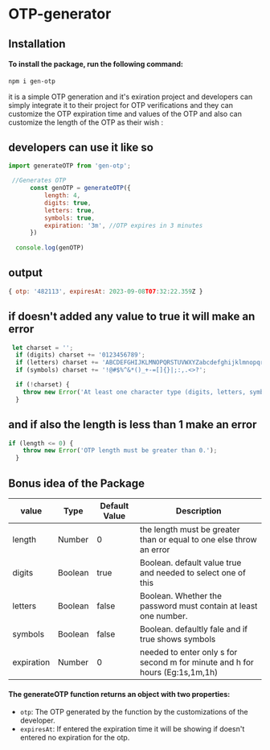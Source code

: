 # OTP-generator


## Installation

#### To install the package, run the following command:

   ```bash
 npm i gen-otp
```


it is a simple OTP generation and it's exiration project and developers can simply integrate it
to their project for OTP verifications and they can customize the OTP expiration time and values
of the OTP and also can customize the length of the OTP as their wish :

## developers can use it like so  

  ```javascript
import generateOTP from 'gen-otp';

   //Generates OTP
        const genOTP = generateOTP({
            length: 4,
            digits: true,
            letters: true,
            symbols: true,
            expiration: '3m', //OTP expires in 3 minutes
        })
        
    console.log(genOTP)
```


## output

```javascript
{ otp: '482113', expiresAt: 2023-09-08T07:32:22.359Z }
```


## if doesn't added any value to true it will make an error

```javascript
 let charset = '';
  if (digits) charset += '0123456789';
  if (letters) charset += 'ABCDEFGHIJKLMNOPQRSTUVWXYZabcdefghijklmnopqrstuvwxyz';
  if (symbols) charset += '!@#$%^&*()_+-=[]{}|;:,.<>?';

  if (!charset) {
    throw new Error('At least one character type (digits, letters, symbols) must be selected.');
  }
```

## and if also the length is less than 1 make an error

```javascript
if (length <= 0) {
    throw new Error('OTP length must be greater than 0.');
  }
```


## Bonus idea of the Package


| value         | Type     | Default Value  | Description                                                                   |
| -----------   | -------- | -------------- | -----------------------------------------------------------------             |
| length        | Number   | 0              | the length must be greater than or equal to one else throw an error           |
| digits        | Boolean  | true           | Boolean. default value true and needed to select one of this                  |
| letters       | Boolean  | false          | Boolean. Whether the password must contain at least one number.               |  
| symbols       | Boolean  | false          | Boolean. defaultly fale and if true shows symbols                             |
| expiration    | Number   | 0              | needed to enter only s for second m for minute and h for hours (Eg:1s,1m,1h)  |


#### The **generateOTP** function returns an object with two properties:
- `otp`: The OTP generated by the function by the customizations of the developer.
- `expiresAt`: If entered the expiration time it will be showing if doesn't entered no expiration for the otp.

